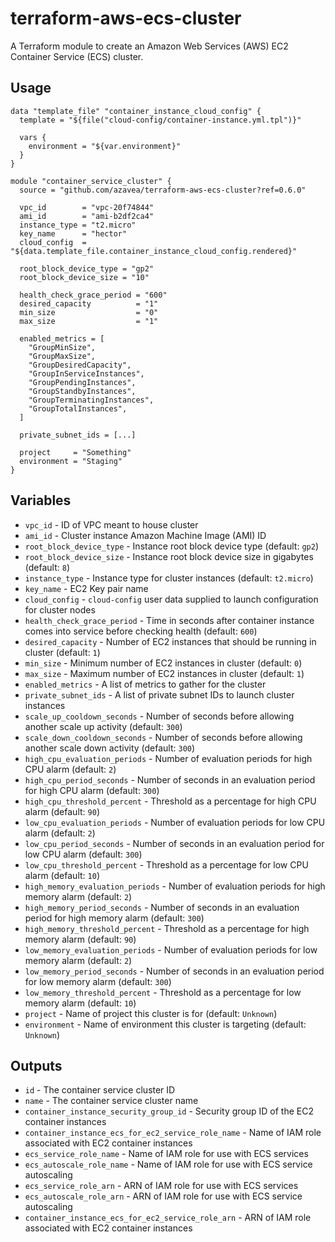 # terraform-aws-ecs-cluster

A Terraform module to create an Amazon Web Services (AWS) EC2 Container Service (ECS) cluster.

## Usage

```hcl
data "template_file" "container_instance_cloud_config" {
  template = "${file("cloud-config/container-instance.yml.tpl")}"
 
  vars {
    environment = "${var.environment}"
  }
}

module "container_service_cluster" {
  source = "github.com/azavea/terraform-aws-ecs-cluster?ref=0.6.0"

  vpc_id        = "vpc-20f74844"
  ami_id        = "ami-b2df2ca4"
  instance_type = "t2.micro"
  key_name      = "hector"
  cloud_config  = "${data.template_file.container_instance_cloud_config.rendered}"

  root_block_device_type = "gp2"
  root_block_device_size = "10"

  health_check_grace_period = "600"
  desired_capacity          = "1"
  min_size                  = "0"
  max_size                  = "1"

  enabled_metrics = [
    "GroupMinSize",
    "GroupMaxSize",
    "GroupDesiredCapacity",
    "GroupInServiceInstances",
    "GroupPendingInstances",
    "GroupStandbyInstances",
    "GroupTerminatingInstances",
    "GroupTotalInstances",
  ]

  private_subnet_ids = [...]

  project     = "Something"
  environment = "Staging"
}
```

## Variables

- `vpc_id` - ID of VPC meant to house cluster
- `ami_id` - Cluster instance Amazon Machine Image (AMI) ID
- `root_block_device_type` - Instance root block device type (default: `gp2`)
- `root_block_device_size` - Instance root block device size in gigabytes (default: `8`)
- `instance_type` - Instance type for cluster instances (default: `t2.micro`)
- `key_name` - EC2 Key pair name
- `cloud_config` - `cloud-config` user data supplied to launch configuration for cluster nodes
- `health_check_grace_period` - Time in seconds after container instance comes into service before checking health (default: `600`)
- `desired_capacity` - Number of EC2 instances that should be running in cluster (default: `1`)
- `min_size` - Minimum number of EC2 instances in cluster (default: `0`)
- `max_size` - Maximum number of EC2 instances in cluster (default: `1`)
- `enabled_metrics` - A list of metrics to gather for the cluster
- `private_subnet_ids` - A list of private subnet IDs to launch cluster instances
- `scale_up_cooldown_seconds` - Number of seconds before allowing another scale up activity (default: `300`)
- `scale_down_cooldown_seconds` - Number of seconds before allowing another scale down activity (default: `300`)
- `high_cpu_evaluation_periods` - Number of evaluation periods for high CPU alarm (default: `2`)
- `high_cpu_period_seconds` - Number of seconds in an evaluation period for high CPU alarm (default: `300`)
- `high_cpu_threshold_percent` - Threshold as a percentage for high CPU alarm (default: `90`)
- `low_cpu_evaluation_periods` - Number of evaluation periods for low CPU alarm (default: `2`)
- `low_cpu_period_seconds` - Number of seconds in an evaluation period for low CPU alarm (default: `300`)
- `low_cpu_threshold_percent` - Threshold as a percentage for low CPU alarm (default: `10`)
- `high_memory_evaluation_periods` - Number of evaluation periods for high memory alarm (default: `2`)
- `high_memory_period_seconds` - Number of seconds in an evaluation period for high memory alarm (default: `300`)
- `high_memory_threshold_percent` - Threshold as a percentage for high memory alarm (default: `90`)
- `low_memory_evaluation_periods` - Number of evaluation periods for low memory alarm (default: `2`)
- `low_memory_period_seconds` - Number of seconds in an evaluation period for low memory alarm (default: `300`)
- `low_memory_threshold_percent` - Threshold as a percentage for low memory alarm (default: `10`)
- `project` - Name of project this cluster is for (default: `Unknown`)
- `environment` - Name of environment this cluster is targeting (default: `Unknown`)

## Outputs

- `id` - The container service cluster ID
- `name` - The container service cluster name
- `container_instance_security_group_id` - Security group ID of the EC2 container instances
- `container_instance_ecs_for_ec2_service_role_name` - Name of IAM role associated with EC2 container instances
- `ecs_service_role_name` - Name of IAM role for use with ECS services
- `ecs_autoscale_role_name` - Name of IAM role for use with ECS service autoscaling
- `ecs_service_role_arn` - ARN of IAM role for use with ECS services
- `ecs_autoscale_role_arn` - ARN of IAM role for use with ECS service autoscaling
- `container_instance_ecs_for_ec2_service_role_arn` - ARN of IAM role associated with EC2 container instances